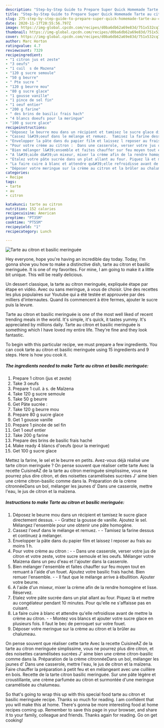 ```yaml
---
description: "Step-by-Step Guide to Prepare Super Quick Homemade Tarte au citron et basilic meringuée"
title: "Step-by-Step Guide to Prepare Super Quick Homemade Tarte au citron et basilic meringuée"
slug: 275-step-by-step-guide-to-prepare-super-quick-homemade-tarte-au-citron-et-basilic-meringuee
date: 2020-11-17T20:55:56.797Z
image: https://img-global.cpcdn.com/recipes/d0ba6db62a69e83d/751x532cq70/tarte-au-citron-et-basilic-meringuee-photo-principale-de-la-recette.jpg
thumbnail: https://img-global.cpcdn.com/recipes/d0ba6db62a69e83d/751x532cq70/tarte-au-citron-et-basilic-meringuee-photo-principale-de-la-recette.jpg
cover: https://img-global.cpcdn.com/recipes/d0ba6db62a69e83d/751x532cq70/tarte-au-citron-et-basilic-meringuee-photo-principale-de-la-recette.jpg
author: Marc Horton
ratingvalue: 4.7
reviewcount: 7329
recipeingredient:
- "1 citron jus et zeste"
- "3 oeufs"
- "1 cuil  s de Mazena"
- "120 g sucre semoule"
- "50 g beurre"
- " Pte sucre "
- "120 g beurre mou"
- "80 g sucre glace"
- "1 gousse vanille"
- "1 pince de sel fin"
- "1 oeuf entier"
- "200 g farine"
- " des brins de basilic frais hach"
- "4 blancs doeufs pour la meringue"
- "100 g sucre glace"
recipeinstructions:
- "Déposez le beurre mou dans un récipient et tamisez le sucre glace directement dessus.  Grattez la gousse de vanille. Ajoutez le sel. Mélangez l&#39;ensemble pour une obtenir une pâte homogène."
- "Cassez l&#39;oeuf dans le mélange et remuez.  Tamisez la farine dessus et continuez à mélanger."
- "Envelopper la pâte dans du papier film et laissez l reposer au frais au moins 1 h."
- "Pour votre crème au citron :  Dans une casserole, verser votre jus de citron et votre zeste, votre sucre semoule et les oeufs. Mélanger votre Maizena dans un peu d&#39;eau et l&#39;ajouter dans la casserole."
- "Bien mélanger l&#39;ensemble et faites chauffer sur feu moyen tout en remuant à l&#39;aide d&#39;un fouet. Ajoutez votre basilic frais haché. Bien remuer l&#39;ensemble.   Il faut que le mélange arrive à ébullition. Ajouter votre beurre."
- "A l&#39;aide d&#39;un mixeur, mixer la crème afin de la rendre homogène et lisse. Réservez."
- "Etalez votre pâte sucrée dans un plat allant au four. Piquez là et mettre au congélateur pendant 10 minutes. Pour qu&#39;elle ne s&#39;affaisse pas en cuisant."
- "La faire cuire à blanc et attendre qu&#39;elle refroidisse avant de mettre la crème au citron.  Montez vos blancs et ajouter votre sucre glace en plusieurs fois. Il faut le bec de perroquet sur votre fouet."
- "Déposer votre meringue sur la crème au citron et la brûler au chalumeau."
categories:
- Recipe
tags:
- tarte
- au
- citron

katakunci: tarte au citron 
nutrition: 152 calories
recipecuisine: American
preptime: "PT35M"
cooktime: "PT55M"
recipeyield: "1"
recipecategory: Lunch

---
```



![Tarte au citron et basilic meringuée](https://img-global.cpcdn.com/recipes/d0ba6db62a69e83d/751x532cq70/tarte-au-citron-et-basilic-meringuee-photo-principale-de-la-recette.jpg)

Hey everyone, hope you're having an incredible day today. Today, I'm gonna show you how to make a distinctive dish, tarte au citron et basilic meringuée. It is one of my favorites. For mine, I am going to make it a little bit unique. This will be really delicious.

Un dessert classique, la tarte au citron meringuée, expliquée étape par étape en vidéo. Avec ou sans meringue, à vous de choisir. Une des recettes les plus populaires sur Youtube qui a été testée et approuvée par des milliers d&#39;internautes. Quand ils commencent à être fermes, ajouter le sucre puis la levure.

Tarte au citron et basilic meringuée is one of the most well liked of recent trending meals in the world. It's simple, it's quick, it tastes yummy. It's appreciated by millions daily. Tarte au citron et basilic meringuée is something which I have loved my entire life. They're fine and they look fantastic.


To begin with this particular recipe, we must prepare a few ingredients. You can cook tarte au citron et basilic meringuée using 15 ingredients and 9 steps. Here is how you cook it.

<!--inarticleads1-->

##### The ingredients needed to make Tarte au citron et basilic meringuée:

1. Prepare 1 citron (jus et zeste)
1. Take 3 oeufs
1. Prepare 1 cuil. à s. de Maîzena
1. Take 120 g sucre semoule
1. Take 50 g beurre
1. Get  Pâte sucrée :
1. Take 120 g beurre mou
1. Prepare 80 g sucre glace
1. Get 1 gousse vanille
1. Prepare 1 pincée de sel fin
1. Get 1 oeuf entier
1. Take 200 g farine
1. Prepare  des brins de basilic frais haché
1. Make ready 4 blancs d&#39;oeufs (pour la meringue)
1. Get 100 g sucre glace


Mettez la farine, le sel et le beurre en petits. Avez-vous déjà réalisé une tarte citron meringuée ? On pense souvent que réaliser cette tarte Avec la recette CuisineAZ de la tarte au citron meringuée simplissime, vous ne pourrez plus dire citron, et des noisettes caramélisées sucrées J&#39; aime bien une crème citron-basilic comme dans la. Préparation de la crème citronnéeDans un bol, mélanger les jaunes d&#39; Dans une casserole, mettre l&#39;eau, le jus de citron et la maïzena. 

<!--inarticleads2-->

##### Instructions to make Tarte au citron et basilic meringuée:

1. Déposez le beurre mou dans un récipient et tamisez le sucre glace directement dessus. -  - Grattez la gousse de vanille. Ajoutez le sel. Mélangez l&#39;ensemble pour une obtenir une pâte homogène.
1. Cassez l&#39;oeuf dans le mélange et remuez. -  - Tamisez la farine dessus et continuez à mélanger.
1. Envelopper la pâte dans du papier film et laissez l reposer au frais au moins 1 h.
1. Pour votre crème au citron : -  - Dans une casserole, verser votre jus de citron et votre zeste, votre sucre semoule et les oeufs. Mélanger votre Maizena dans un peu d&#39;eau et l&#39;ajouter dans la casserole.
1. Bien mélanger l&#39;ensemble et faites chauffer sur feu moyen tout en remuant à l&#39;aide d&#39;un fouet. Ajoutez votre basilic frais haché. Bien remuer l&#39;ensemble.  -  - Il faut que le mélange arrive à ébullition. Ajouter votre beurre.
1. A l&#39;aide d&#39;un mixeur, mixer la crème afin de la rendre homogène et lisse. Réservez.
1. Etalez votre pâte sucrée dans un plat allant au four. Piquez là et mettre au congélateur pendant 10 minutes. Pour qu&#39;elle ne s&#39;affaisse pas en cuisant.
1. La faire cuire à blanc et attendre qu&#39;elle refroidisse avant de mettre la crème au citron. -  - Montez vos blancs et ajouter votre sucre glace en plusieurs fois. Il faut le bec de perroquet sur votre fouet.
1. Déposer votre meringue sur la crème au citron et la brûler au chalumeau.


On pense souvent que réaliser cette tarte Avec la recette CuisineAZ de la tarte au citron meringuée simplissime, vous ne pourrez plus dire citron, et des noisettes caramélisées sucrées J&#39; aime bien une crème citron-basilic comme dans la. Préparation de la crème citronnéeDans un bol, mélanger les jaunes d&#39; Dans une casserole, mettre l&#39;eau, le jus de citron et la maïzena. Faire chauffer la préparation à petit feu et en mélangeant avec une cuillère en bois. Recette de la tarte citron basilic meringuée. Sur une pâte légère et croustillante, une crème parfumée au citron et surmontée d&#39;une meringue caramélisée au chalumeau. 

So that's going to wrap this up with this special food tarte au citron et basilic meringuée recipe. Thanks so much for reading. I am confident that you will make this at home. There's gonna be more interesting food at home recipes coming up. Remember to save this page in your browser, and share it to your family, colleague and friends. Thanks again for reading. Go on get cooking!
